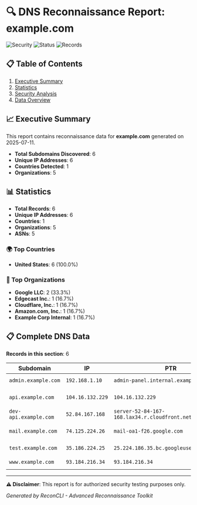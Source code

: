 # 🔍 DNS Reconnaissance Report: example.com

![Security](https://img.shields.io/badge/Security-Reconnaissance-red)
![Status](https://img.shields.io/badge/Status-Complete-green)
![Records](https://img.shields.io/badge/Records-6-blue)

## 📋 Table of Contents

1. [Executive Summary](#executive-summary)
2. [Statistics](#statistics)
3. [Security Analysis](#security-analysis)
4. [Data Overview](#data-overview)

## 📈 Executive Summary

This report contains reconnaissance data for **example.com** generated on 2025-07-11.

- **Total Subdomains Discovered**: 6
- **Unique IP Addresses**: 6
- **Countries Detected**: 1
- **Organizations**: 5

## 📊 Statistics

- **Total Records**: 6
- **Unique IP Addresses**: 6
- **Countries**: 1
- **Organizations**: 5
- **ASNs**: 5

### 🌍 Top Countries

- **United States**: 6 (100.0%)

### 🏢 Top Organizations

- **Google LLC**: 2 (33.3%)
- **Edgecast Inc.**: 1 (16.7%)
- **Cloudflare, Inc.**: 1 (16.7%)
- **Amazon.com, Inc.**: 1 (16.7%)
- **Example Corp Internal**: 1 (16.7%)

## 📋 Complete DNS Data

**Records in this section**: 6

| Subdomain | IP | PTR | ASN | Country | Organization | Tags |
|-----------|----|----|-----|---------|--------------|------|
| `admin.example.com` | `192.168.1.10` | `admin-panel.internal.example.com` | `AS64512` | `United States` | `Example Corp Internal` | `admin-panel, internal` |
| `api.example.com` | `104.16.132.229` | `104.16.132.229` | `AS13335` | `United States` | `Cloudflare, Inc.` | `api-endpoint, production` |
| `dev-api.example.com` | `52.84.167.168` | `server-52-84-167-168.lax34.r.cloudfront.net` | `AS16509` | `United States` | `Amazon.com, Inc.` | `development, api-endpoint` |
| `mail.example.com` | `74.125.224.26` | `mail-oa1-f26.google.com` | `AS15169` | `United States` | `Google LLC` | `mail-service, production` |
| `test.example.com` | `35.186.224.25` | `25.224.186.35.bc.googleusercontent.com` | `AS15169` | `United States` | `Google LLC` | `testing, development` |
| `www.example.com` | `93.184.216.34` | `93.184.216.34` | `AS15133` | `United States` | `Edgecast Inc.` | `production, web-service` |

---

**⚠️ Disclaimer**: This report is for authorized security testing purposes only.

*Generated by ReconCLI - Advanced Reconnaissance Toolkit*

